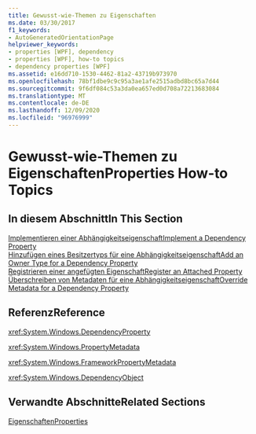 ```yaml
---
title: Gewusst-wie-Themen zu Eigenschaften
ms.date: 03/30/2017
f1_keywords:
- AutoGeneratedOrientationPage
helpviewer_keywords:
- properties [WPF], dependency
- properties [WPF], how-to topics
- dependency properties [WPF]
ms.assetid: e16dd710-1530-4462-81a2-43719b973970
ms.openlocfilehash: 78bf1dbe9c9c95a3ae1afe2515adbd8bc65a7d44
ms.sourcegitcommit: 9f6df084c53a3da0ea657ed0d708a72213683084
ms.translationtype: MT
ms.contentlocale: de-DE
ms.lasthandoff: 12/09/2020
ms.locfileid: "96976999"
---
```

# <a name="properties-how-to-topics"></a><span data-ttu-id="45060-102">Gewusst-wie-Themen zu Eigenschaften</span><span class="sxs-lookup"><span data-stu-id="45060-102">Properties How-to Topics</span></span>
## <a name="in-this-section"></a><span data-ttu-id="45060-103">In diesem Abschnitt</span><span class="sxs-lookup"><span data-stu-id="45060-103">In This Section</span></span>  
 [<span data-ttu-id="45060-104">Implementieren einer Abhängigkeitseigenschaft</span><span class="sxs-lookup"><span data-stu-id="45060-104">Implement a Dependency Property</span></span>](how-to-implement-a-dependency-property.md)  
 [<span data-ttu-id="45060-105">Hinzufügen eines Besitzertyps für eine Abhängigkeitseigenschaft</span><span class="sxs-lookup"><span data-stu-id="45060-105">Add an Owner Type for a Dependency Property</span></span>](how-to-add-an-owner-type-for-a-dependency-property.md)  
 [<span data-ttu-id="45060-106">Registrieren einer angefügten Eigenschaft</span><span class="sxs-lookup"><span data-stu-id="45060-106">Register an Attached Property</span></span>](how-to-register-an-attached-property.md)  
 [<span data-ttu-id="45060-107">Überschreiben von Metadaten für eine Abhängigkeitseigenschaft</span><span class="sxs-lookup"><span data-stu-id="45060-107">Override Metadata for a Dependency Property</span></span>](how-to-override-metadata-for-a-dependency-property.md)  
  
## <a name="reference"></a><span data-ttu-id="45060-108">Referenz</span><span class="sxs-lookup"><span data-stu-id="45060-108">Reference</span></span>  
 <xref:System.Windows.DependencyProperty>  
  
 <xref:System.Windows.PropertyMetadata>  
  
 <xref:System.Windows.FrameworkPropertyMetadata>  
  
 <xref:System.Windows.DependencyObject>  
  
## <a name="related-sections"></a><span data-ttu-id="45060-109">Verwandte Abschnitte</span><span class="sxs-lookup"><span data-stu-id="45060-109">Related Sections</span></span>  
 [<span data-ttu-id="45060-110">Eigenschaften</span><span class="sxs-lookup"><span data-stu-id="45060-110">Properties</span></span>](properties-wpf.md)
